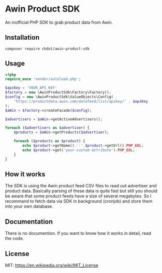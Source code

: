 # Awin Product SDK
An inofficial PHP SDK to grab product data from Awin.

## Installation
```
composer require ckdot/awin-product-sdk
```

## Usage

```php
<?php
require_once 'vendor/autoload.php';

$apiKey = 'YOUR_API_KEY'
$factory = new \AwinProductSdk\Factory\Factory();
$config = new \AwinProductSdk\ValueObjects\Config(
    'https://productdata.awin.com/datafeed/list/apikey/' . $apiKey
);
$aWin = $factory->createFacade($config);

$advertisers = $aWin->getActiveAdvertisers();

foreach ($advertisers as $advertiser) {
    $products = $aWin->getProducts($advertiser);

    foreach ($products as $product) {
        echo $product->getName().'-'.$product->getUrl().PHP_EOL;
        echo $product->get('your-custom-attribute').PHP_EOL;
    }
}
```

## How it works
The SDK is using the Awin product feed CSV files to read out advertiser and product data.
Basically parsing of these data is quite fast but still you should be aware that some product feeds have a size of several megabytes.
So I recommand to fetch data via SDK in background (cronjob) and store them into your own database.

## Documentation

There is no documention. If you want to know how it works in detail, read the code.


## License

MIT:
https://en.wikipedia.org/wiki/MIT_License
